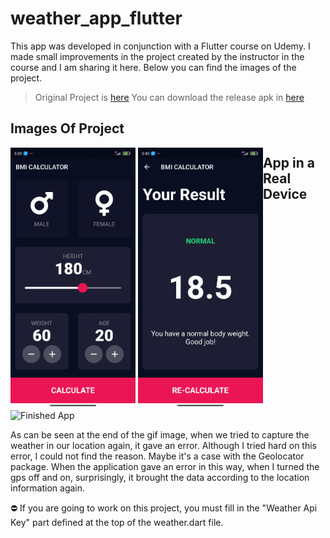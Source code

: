 # weather_app_flutter

This app was developed in conjunction with a Flutter course on Udemy. I made small improvements in the project created by the instructor in the course and I am sharing it here. Below you can find the images of the project.

>Original Project is [here](https://github.com/londonappbrewery/Clima-Flutter-Completed)
>You can download the release apk in [here](https://drive.google.com/file/d/1ZWmZeFavj5HFV9_7zljiUjfjNt56p53S/view?usp=sharing)


## Images Of Project

<div style="float:left;">
<img src="https://github.com/MuhammedEnesBicen/BMI-Calculator---flutter/blob/master/images/inputscreen.jpg"  width=200;>
<img src="https://github.com/MuhammedEnesBicen/BMI-Calculator---flutter/blob/master/images/resultscreen.jpg"  width=200;>

</div>

## App in a Real Device

![Finished App](https://github.com/MuhammedEnesBicen/BMI-Calculator---flutter/blob/master/images/screenrecord.gif)

As can be seen at the end of the gif image, when we tried to capture the weather in our location again, it gave an error. Although I tried hard on this error, I could not find the reason. Maybe it's a case with the Geolocator package. When the application gave an error in this way, when I turned the gps off and on, surprisingly, it brought the data according to the location information again.

⛔ If you are going to work on this project, you must fill in the "Weather Api Key" part defined at the top of the weather.dart file.
